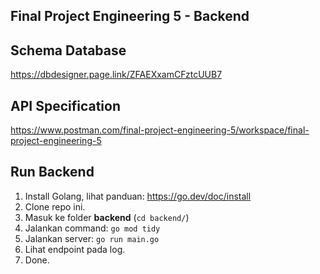 ## Final Project Engineering 5 - Backend

## Schema Database

https://dbdesigner.page.link/ZFAEXxamCFztcUUB7

## API Specification
https://www.postman.com/final-project-engineering-5/workspace/final-project-engineering-5

## Run Backend

1. Install Golang, lihat panduan: https://go.dev/doc/install
2. Clone repo ini.
3. Masuk ke folder <b>backend</b> (`cd backend/`)
4. Jalankan command: `go mod tidy`
5. Jalankan server: `go run main.go`
6. Lihat endpoint pada log.
7. Done.
